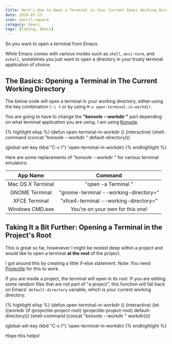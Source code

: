 ```yaml
---
title: Here's How to Open a Terminal in Your Current Emacs Working Directory
date: 2019-07-13
icon: pencil-square
category: Emacs
tags: [Coding, Emacs]
---
```


So you want to open a terminal from Emacs.

While Emacs comes with various modes such as `shell`, `ansi-term`, and `eshell`, sometimes you just want to open a directory in your trusty terminal application of choice.

## The Basics: Opening a Terminal in The Current Working Directory

The below code will open a terminal in your working directory, either using the key combination `C-c t` or by using `M-x open-terminal-in-workdir`.

You are going to have to change the **"konsole --workdir "** part depending on what terminal application you are using. I am using [Konsole](https://konsole.kde.org/).

{% highlight elisp %}
(defun open-terminal-in-workdir ()
  (interactive)
    (shell-command (concat "konsole --workdir " default-directory)))

(global-set-key (kbd "C-c t") 'open-terminal-in-workdir)
{% endhighlight %}

Here are some replacements of "konsole --workdir " for various terminal emulators:

| App Name          | Command                               |
|:-----------------:|:-------------------------------------:|
| Mac OS X Terminal | "open -a Terminal "                   |
| GNOME Terminal    | "gnome-terminal --working-directory=" |
| XFCE Terminal     | "xfce4-terminal --working-directory=" |
| Windows CMD.exe   | You're on your own for this one!      |

## Taking It a Bit Further: Opening a Terminal in the Project's Root

This is great so far, howevever I might be nested deep within a project and would like to open a terminal **at the root** of the project.

I got around this by creating a little if-else statement. Note: You need [Projectile](https://projectile.readthedocs.io/en/latest/) for this to work.

If you are inside a project, the terminal will open in its root. If you are editing some random files that are not part of "a project", this function will fall back on Emacs' `default-directory` variable, which is your current working directory.

{% highlight elisp %}
(defun open-terminal-in-workdir ()
  (interactive)
  (let ((workdir (if (projectile-project-root)
                     (projectile-project-root)
                   default-directory)))
    (shell-command (concat "konsole --workdir " workdir))))

(global-set-key (kbd "C-c t") 'open-terminal-in-workdir)
{% endhighlight %}

Hope this helps!

